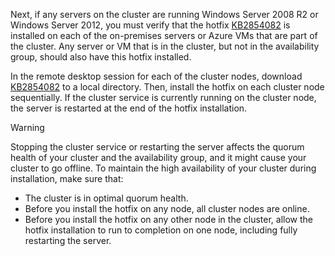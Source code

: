 Next, if any servers on the cluster are running Windows Server 2008 R2 or Windows Server 2012, you must verify that the hotfix [KB2854082](http://support.microsoft.com/kb/2854082) is installed on each of the on-premises servers or Azure VMs that are part of the cluster. Any server or VM that is in the cluster, but not in the availability group, should also have this hotfix installed.

In the remote desktop session for each of the cluster nodes, download [KB2854082](http://support.microsoft.com/kb/2854082) to a local directory. Then, install the hotfix on each cluster node sequentially. If the cluster service is currently running on the cluster node, the server is restarted at the end of the hotfix installation.

> [!WARNING]
> Stopping the cluster service or restarting the server affects the quorum health of your cluster and the availability group, and it might cause your cluster to go offline. To maintain the high availability of your cluster during installation, make sure that:
> 
> * The cluster is in optimal quorum health. 
> * Before you install the hotfix on any node, all cluster nodes are online.
> * Before you install the hotfix on any other node in the cluster, allow the hotfix installation to run to completion on one node, including fully restarting the server.
> 
> 

